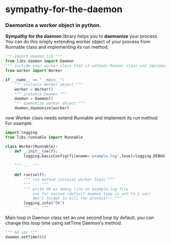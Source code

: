 sympathy-for-the-daemon
=======================

### Daemonize a worker object in python.

**Sympathy for the daemon** library helps you to **daemonize** your process. 
You can do this simply extending worker object of your process from Runnable class and implementing its run method.
```python
""" import daemon lib """
from libs.daemon import Daemon
""" include your worker class that it extends Runner class and implements run method """
from worker import Worker

if __name__ == "__main__":
    """ instance Worker object """
    worker = Worker()
    """ instance Daemon """
    daemon = Daemon()
    """ daemonize worker object """
    daemon.daemonize(worker)
```    

now Worker class needs extend Runnable and implement its run method. For example:  
```python
import logging
from libs.runnable import Runnable

class Worker(Runnable):
    def __init__(self):
        logging.basicConfig(filename='example.log',level=logging.DEBUG)
    
    """ ... """
    
    def run(self):
        """ run method contains worker logic """
        """ ... """
        """ write OK as debug line on example.log file
            one for second (default daemon loop is set to 1 sec)
            don't forget to kill the process!!! """
        logging.info("OK")
        """ ... """
```

Main loop in Daemon class set an one second loop by default; you can change this loop time using setTime Daemon's method.

```python
""" 60 sec """
daemon.setTime(60)
```





